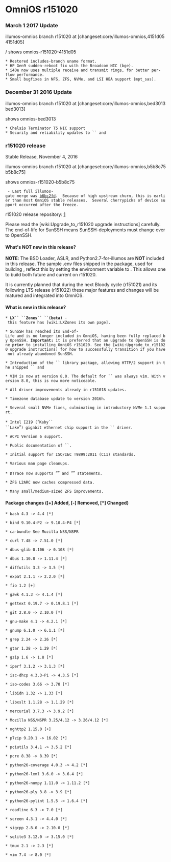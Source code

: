 OmniOS r151020
==============

### March 1 2017 Update

illumos-omnios branch r151020 at \[changeset:core/illumos-omnios,4151d05
4151d05\]

/ shows omnios-r151020-4151d05

`* Restored includes-branch uname format.`\
`* HP Gen9 sudden-reboot fix with the Broadcom NIC (bge).`\
`* i40e now uses multiple receive and transmit rings, for better per-flow performance.`\
`* Small bugfixes in NFS, ZFS, NVMe, and LSI HBA support (mpt_sas).`

### December 31 2016 Update

illumos-omnios branch r151020 at \[changeset:core/illumos-omnios,bed3013
bed3013\]

 shows omnios-bed3013

`* Chelsio Terminator T5 NIC support`\
`* Security and reliability updates to `` and `

### r151020 release

Stable Release, November 4, 2016

illumos-omnios branch r151020 at \[changeset:core/illumos-omnios,b5b8c75
b5b8c75\]

 shows omnios-r151020-b5b8c75

` - Last full illumos-gate merge was `[`b6bc2fd`](https://github.com/illumos/illumos-gate/commit/b6bc2fd)`.  Because of high upstream churn, this is earlier than most OmniOS stable releases.  Several cherrypicks of device support occurred after the freeze.`

r151020 release repository: [1](http://pkg.omniti.com/omnios/r151020/)

Please read the \[wiki:Upgrade\_to\_r151020 upgrade instructions\]
carefully. The end-of-life for SunSSH means SunSSH-deployments must
change over to OpenSSH.

#### What's NOT new in this release?

**NOTE**: The BSD Loader, ASLR, and Python2.7-for-illumos are **NOT**
included in this release. The sample .env files shipped in the package,
used for building , reflect this by setting the environment variable to
. This allows one to build both future and current on r151020.

It is currently planned that during the next Bloody cycle (r151021) and
its following LTS release (r151022) these major features and changes
will be matured and integrated into OmniOS.

#### What is new in this release?

`* `**`LX`` ``Zones`` ``(beta)`**` - this feature has [wiki:LXZones its own page].`

`* SunSSH has reached its End-of-Life and is no longer included in OmniOS, having been fully replaced by OpenSSH. `**`Important:`**` it is preferred that an upgrade to OpenSSH is done `**`prior`**` to installing OmniOS r151020. See the [wiki:Upgrade_to_r151020 upgrade instructions] for how to successfully transition if you have not already abandoned SunSSH.`

`* Introduction of the `` library package, allowing HTTP/2 support in the shipped `` and `

`* VIM is now at version 8.0. The default for `` was always vim. With version 8.0, this is now more noticeable.`

`* All driver improvements already in r151018 updates.`

`* Timezone database update to version 2016h.`

`* Several small NVMe fixes, culminating in introductory NVMe 1.1 support.`

`* Intel I219 (`“`Kaby`` ``Lake`”`) gigabit ethernet chip support in the `` driver.`

`* ACPI Version 6 support.`

`* Public documentation of ``.`

`* Initial support for ISO/IEC !9899:2011 (C11) standards.`

`* Various man page cleanups.`

`* DTrace now supports `“”` and `“”` statements.`

`* ZFS L2ARC now caches compressed data.`

`* Many small/medium-sized ZFS improvements.`

#### Package changes (\[+\] Added, \[-\] Removed, \[\*\] Changed)

`* bash 4.3 -> 4.4 [*]`

`* bind 9.10.4-P2 -> 9.10.4-P4 [*]`

`* ca-bundle See Mozilla NSS/NSPR`

`* curl 7.48 -> 7.51.0 [*]`

`* dbus-glib 0.106 -> 0.108 [*]`

`* dbus 1.10.8 -> 1.11.4 [*]`

`* diffutils 3.3 -> 3.5 [*]`

`* expat 2.1.1 -> 2.2.0 [*]`

`* fio 1.2 [+]`

`* gawk 4.1.3 -> 4.1.4 [*]`

`* gettext 0.19.7 -> 0.19.8.1 [*]`

`* git 2.8.0 -> 2.10.0 [*]`

`* gnu-make 4.1 -> 4.2.1 [*]`

`* gnump 6.1.0 -> 6.1.1 [*]`

`* grep 2.24 -> 2.26 [*]`

`* gtar 1.28 -> 1.29 [*]`

`* gzip 1.6 -> 1.8 [*]`

`* iperf 3.1.2 -> 3.1.3 [*]`

`* isc-dhcp 4.3.3-P1 -> 4.3.5 [*]`

`* iso-codes 3.66 -> 3.70 [*]`

`* libidn 1.32 -> 1.33 [*]`

`* libxslt 1.1.28 -> 1.1.29 [*]`

`* mercurial 3.7.3 -> 3.9.2 [*]`

`* Mozilla NSS/NSPR 3.25/4.12 -> 3.26/4.12 [*]`

`* nghttp2 1.15.0 [+]`

`* p7zip 9.20.1 -> 16.02 [*]`

`* pciutils 3.4.1 -> 3.5.2 [*]`

`* pcre 8.38 -> 8.39 [*]`

`* python26-coverage 4.0.3 -> 4.2 [*]`

`* python26-lxml 3.6.0 -> 3.6.4 [*]`

`* python26-numpy 1.11.0 -> 1.11.2 [*]`

`* python26-ply 3.8 -> 3.9 [*]`

`* python26-pylint 1.5.5 -> 1.6.4 [*]`

`* readline 6.3 -> 7.0 [*]`

`* screen 4.3.1 -> 4.4.0 [*]`

`* sigcpp 2.8.0 -> 2.10.0 [*]`

`* sqlite3 3.12.0 -> 3.15.0 [*]`

`* tmux 2.1 -> 2.3 [*]`

`* vim 7.4 -> 8.0 [*]`
